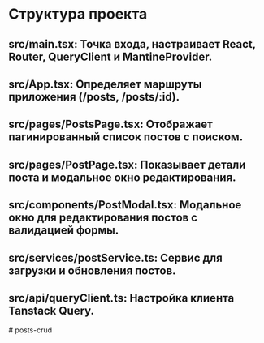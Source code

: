 # Структура проекта

## src/main.tsx: Точка входа, настраивает React, Router, QueryClient и MantineProvider.

## src/App.tsx: Определяет маршруты приложения (/posts, /posts/:id).

## src/pages/PostsPage.tsx: Отображает пагинированный список постов с поиском.

## src/pages/PostPage.tsx: Показывает детали поста и модальное окно редактирования.

## src/components/PostModal.tsx: Модальное окно для редактирования постов с валидацией формы.

## src/services/postService.ts: Сервис для загрузки и обновления постов.

## src/api/queryClient.ts: Настройка клиента Tanstack Query.
#   p o s t s - c r u d  
 